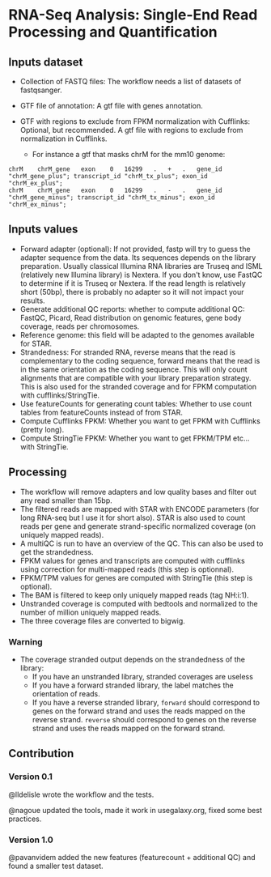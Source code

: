 # RNA-Seq Analysis: Single-End Read Processing and Quantification

## Inputs dataset

- Collection of FASTQ files: The workflow needs a list of datasets of fastqsanger.
- GTF file of annotation: A gtf file with genes annotation.
- GTF with regions to exclude from FPKM normalization with Cufflinks: Optional, but recommended. A gtf file with regions to exclude from normalization in Cufflinks.

  - For instance a gtf that masks chrM for the mm10 genome:

```
chrM	chrM_gene	exon	0	16299	.	+	.	gene_id "chrM_gene_plus"; transcript_id "chrM_tx_plus"; exon_id "chrM_ex_plus";
chrM	chrM_gene	exon	0	16299	.	-	.	gene_id "chrM_gene_minus"; transcript_id "chrM_tx_minus"; exon_id "chrM_ex_minus";
```

## Inputs values

- Forward adapter (optional): If not provided, fastp will try to guess the adapter sequence from the data. Its sequences  depends on the library preparation. Usually classical Illumina RNA libraries are Truseq and ISML (relatively new Illumina library) is Nextera. If you don't know, use FastQC to determine if it is Truseq or Nextera. If the read length is relatively short (50bp), there is probably no adapter so it will not impact your results.
- Generate additional QC reports: whether to compute additional QC: FastQC, Picard, Read distribution on genomic features, gene body coverage, reads per chromosomes.
- Reference genome: this field will be adapted to the genomes available for STAR.
- Strandedness: For stranded RNA, reverse means that the read is complementary to the coding sequence, forward means that the read is in the same orientation as the coding sequence. This will only count alignments that are compatible with your library preparation strategy. This is also used for the stranded coverage and for FPKM computation with cufflinks/StringTie.
- Use featureCounts for generating count tables: Whether to use count tables from featureCounts instead of from STAR.
- Compute Cufflinks FPKM: Whether you want to get FPKM with Cufflinks (pretty long).
- Compute StringTie FPKM: Whether you want to get FPKM/TPM etc... with StringTie.

## Processing

- The workflow will remove adapters and low quality bases and filter out any read smaller than 15bp.
- The filtered reads are mapped with STAR with ENCODE parameters (for long RNA-seq but I use it for short also). STAR is also used to count reads per gene and generate strand-specific normalized coverage (on uniquely mapped reads).
- A multiQC is run to have an overview of the QC. This can also be used to get the strandedness.
- FPKM values for genes and transcripts are computed with cufflinks using correction for multi-mapped reads (this step is optionnal).
- FPKM/TPM values for genes are computed with StringTie (this step is optional).
- The BAM is filtered to keep only uniquely mapped reads (tag NH:i:1).
- Unstranded coverage is computed with bedtools and normalized to the number of million uniquely mapped reads.
- The three coverage files are converted to bigwig.

### Warning

- The coverage stranded output depends on the strandedness of the library:
  - If you have an unstranded library, stranded coverages are useless
  - If you have a forward stranded library, the label matches the orientation of reads.
  - If you have a reverse stranded library, `forward` should correspond to genes on the forward strand and uses the reads mapped on the reverse strand. `reverse` should correspond to genes on the reverse strand and uses the reads mapped on the forward strand.

## Contribution

### Version 0.1

@lldelisle wrote the workflow and the tests.

@nagoue updated the tools, made it work in usegalaxy.org, fixed some best practices.

### Version 1.0

@pavanvidem added the new features (featurecount + additional QC) and found a smaller test dataset.
